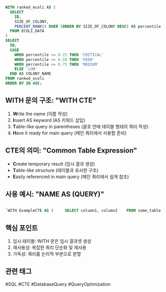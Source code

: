 ~~~sql
WITH ranked_ecoli AS (
  SELECT 
    ID,
    SIZE_OF_COLONY,
    PERCENT_RANK() OVER (ORDER BY SIZE_OF_COLONY DESC) AS percentile
  FROM ECOLI_DATA
)
SELECT 
  ID,
  CASE 
    WHEN percentile <= 0.25 THEN 'CRITICAL'
    WHEN percentile <= 0.50 THEN 'HIGH'
    WHEN percentile <= 0.75 THEN 'MEDIUM'
    ELSE 'LOW'
  END AS COLONY_NAME
FROM ranked_ecoli
ORDER BY ID ASC;
~~~

## WITH 문의 구조: "WITH CTE"

1. **W**rite the name (이름 작성)
2. **I**nsert AS keyword (AS 키워드 삽입)
3. **T**able-like query in parentheses (괄호 안에 테이블 형태의 쿼리 작성)
4. **H**ave it ready for main query (메인 쿼리에서 사용할 준비)

## CTE의 의미: "Common Table Expression"

- **C**reate temporary result (임시 결과 생성)
- **T**able-like structure (테이블과 유사한 구조)
- **E**asily referenced in main query (메인 쿼리에서 쉽게 참조)

## 사용 예시: "NAME AS (QUERY)"

```sql

`WITH ExampleCTE AS (     SELECT column1, column2    FROM some_table    WHERE condition ) SELECT * FROM ExampleCTE;`
```
## 핵심 포인트

1. 임시 테이블: WITH 문은 임시 결과셋 생성
2. 재사용성: 복잡한 쿼리 단순화 및 재사용
3. 가독성: 쿼리를 논리적 부분으로 분할

## 관련 태그

#SQL #CTE #DatabaseQuery #QueryOptimization
